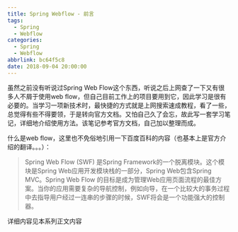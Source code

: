```yaml
---
title: Spring Webflow - 前言
tags:
  - Spring
  - Webflow
categories:
  - Spring
  - Webflow
abbrlink: bc64f5c8
date: 2018-09-04 20:00:00
---
```


虽然之前没有听说过Spring Web Flow这个东西，听说之后上网查了一下又有很多人不屑于使用web flow，但自己目前工作上的项目要用到它，因此学习是很有必要的。当学习一项新技术时，最快捷的方式就是上网搜索速成教程，看了一些，总觉得有些不得要领，于是转向官方文档。又怕自己久了会忘，故此写一套学习笔记，详细地介绍使用方法。该笔记参考官方文档，自己加以整理而成。

什么是web flow，这里也不免俗地引用一下百度百科的内容（也基本上是官方介绍的翻译。。。）：

> Spring Web Flow (SWF) 是Spring Framework的一个脱离模块。这个模块是Spring Web应用开发模块栈的一部分，Spring Web包含Spring MVC。Spring Web Flow 的目标是成为管理Web应用页面流程的最佳方案。当你的应用需要复杂的导航控制，例如向导，在一个比较大的事务过程中去指导用户经过一连串的步骤的时候，SWF将会是一个功能强大的控制器。

详细内容见本系列正文内容

